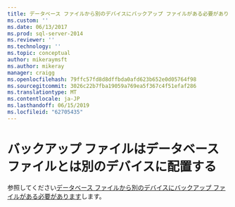 ```yaml
---
title: データベース ファイルから別のデバイスにバックアップ ファイルがある必要があります |Microsoft Docs
ms.custom: ''
ms.date: 06/13/2017
ms.prod: sql-server-2014
ms.reviewer: ''
ms.technology: ''
ms.topic: conceptual
author: mikeraymsft
ms.author: mikeray
manager: craigg
ms.openlocfilehash: 79ffc57fd8d8dffbda0afd623b652e0d05764f98
ms.sourcegitcommit: 3026c22b7fba19059a769ea5f367c4f51efaf286
ms.translationtype: MT
ms.contentlocale: ja-JP
ms.lasthandoff: 06/15/2019
ms.locfileid: "62705435"
---
```

# <a name="backup-files-must-be-on-separate-devices-from-the-database-files"></a>バックアップ ファイルはデータベース ファイルとは別のデバイスに配置する
参照してください[データベース ファイルから別のデバイスにバックアップ ファイルがある必要があります](../../database-engine/backup-files-must-be-on-separate-devices-from-the-database-files.md)します。
